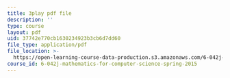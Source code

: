 ```yaml
---
title: 3play pdf file
description: ''
type: course
layout: pdf
uid: 37742e770cb1630234923b3cb6d7dd60
file_type: application/pdf
file_location: >-
  https://open-learning-course-data-production.s3.amazonaws.com/6-042j-mathematics-for-computer-science-spring-2015/37742e770cb1630234923b3cb6d7dd60_51-b2mgZVNY.pdf
course_id: 6-042j-mathematics-for-computer-science-spring-2015
---
```

